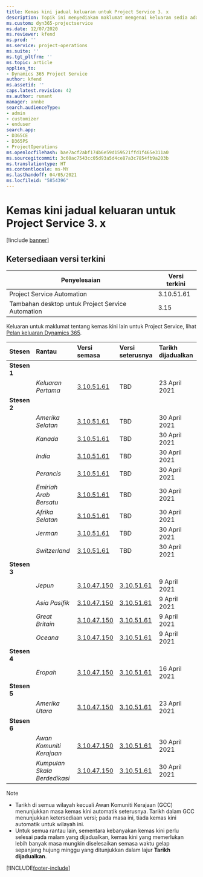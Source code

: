 ```yaml
---
title: Kemas kini jadual keluaran untuk Project Service 3. x
description: Topik ini menyediakan maklumat mengenai keluaran sedia ada dan akan datang bagi Dynamics 365 Project Service Automation.
ms.custom: dyn365-projectservice
ms.date: 12/07/2020
ms.reviewer: kfend
ms.prod: ''
ms.service: project-operations
ms.suite: ''
ms.tgt_pltfrm: ''
ms.topic: article
applies_to:
- Dynamics 365 Project Service
author: kfend
ms.assetid: ''
caps.latest.revision: 42
ms.author: rumant
manager: annbe
search.audienceType:
- admin
- customizer
- enduser
search.app:
- D365CE
- D365PS
- ProjectOperations
ms.openlocfilehash: bae7acf2abf174b6e59d159521ffd1f465e311a0
ms.sourcegitcommit: 3c60ac7543cc05d93a5d4ce87a3c7854fb9a203b
ms.translationtype: HT
ms.contentlocale: ms-MY
ms.lasthandoff: 04/05/2021
ms.locfileid: "5854396"
---
```

# <a name="update-release-schedule-for-project-service-3x"></a>Kemas kini jadual keluaran untuk Project Service 3. x

[!include [banner](../includes/psa-now-project-operations.md)]

## <a name="latest-version-availability"></a>Ketersediaan versi terkini

| Penyelesaian  | Versi terkini |
|-------|----|
| Project Service Automation    | 3.10.51.61 |
| Tambahan desktop untuk Project Service Automation                | 3.15          |

Keluaran untuk maklumat tentang kemas kini lain untuk Project Service, lihat [Pelan keluaran Dynamics 365](https://docs.microsoft.com/dynamics365/release-plans/). 

| Stesen  | Rantau | Versi semasa | Versi seterusnya |  Tarikh dijadualkan
| :---   | :---   | :---   | :---   |:---   |         
|<strong>Stesen 1</strong> | |  |  | |
| | <i>Keluaran Pertama</i> | [3.10.51.61](whats-new-ur-30.md) | TBD | 23 April 2021
|<strong>Stesen 2</strong> | |  |  | |
| | <i>Amerika Selatan</i> | [3.10.51.61](whats-new-ur-30.md) | TBD | 30 April 2021
| | <i>Kanada</i> | [3.10.51.61](whats-new-ur-30.md) | TBD | 30 April 2021
| | <i>India</i> | [3.10.51.61](whats-new-ur-30.md) | TBD | 30 April 2021
| | <i>Perancis</i> | [3.10.51.61](whats-new-ur-30.md) | TBD | 30 April 2021
| | <i>Emiriah Arab Bersatu</i> | [3.10.51.61](whats-new-ur-30.md) | TBD | 30 April 2021
| | <i>Afrika Selatan</i> | [3.10.51.61](whats-new-ur-30.md) | TBD | 30 April 2021
| | <i>Jerman</i> | [3.10.51.61](whats-new-ur-30.md) | TBD | 30 April 2021
| | <i>Switzerland</i> | [3.10.51.61](whats-new-ur-30.md) | TBD | 30 April 2021
|<strong>Stesen 3</strong> | |  |  | |
| | <i>Jepun</i> | [3.10.47.150](whats-new-ur-29-5.md) | [3.10.51.61](whats-new-ur-30.md) | 9 April 2021
| | <i>Asia Pasifik</i> | [3.10.47.150](whats-new-ur-29-5.md) | [3.10.51.61](whats-new-ur-30.md) | 9 April 2021
| | <i>Great Britain</i> | [3.10.47.150](whats-new-ur-29-5.md) | [3.10.51.61](whats-new-ur-30.md) | 9 April 2021
| | <i>Oceana</i> | [3.10.47.150](whats-new-ur-29-5.md) | [3.10.51.61](whats-new-ur-30.md) | 9 April 2021
|<strong>Stesen 4</strong> | |  |  | |
| | <i>Eropah</i> | [3.10.47.150](whats-new-ur-29-5.md) | [3.10.51.61](whats-new-ur-30.md) | 16 April 2021
|<strong>Stesen 5</strong> | |  |  | |
| | <i>Amerika Utara</i> | [3.10.47.150](whats-new-ur-29-5.md) | [3.10.51.61](whats-new-ur-30.md) | 23 April 2021
|<strong>Stesen 6</strong> | |  |  | |
| | <i>Awan Komuniti Kerajaan</i> | [3.10.47.150](whats-new-ur-29-5.md) | [3.10.51.61](whats-new-ur-30.md) | 30 April 2021
| | <i>Kumpulan Skala Berdedikasi</i> | [3.10.47.150](whats-new-ur-29-5.md) | [3.10.51.61](whats-new-ur-30.md) | 30 April 2021

>[!Note]
> - Tarikh di semua wilayah kecuali Awan Komuniti Kerajaan (GCC) menunjukkan masa kemas kini automatik seterusnya. Tarikh dalam GCC menunjukkan ketersediaan versi; pada masa ini, tiada kemas kini automatik untuk wilayah ini.
> - Untuk semua rantau lain, sementara kebanyakan kemas kini perlu selesai pada malam yang dijadualkan, kemas kini yang memerlukan lebih banyak masa mungkin diselesaikan semasa waktu gelap sepanjang hujung minggu yang ditunjukkan dalam lajur **Tarikh dijadualkan**.


[!INCLUDE[footer-include](../includes/footer-banner.md)]
